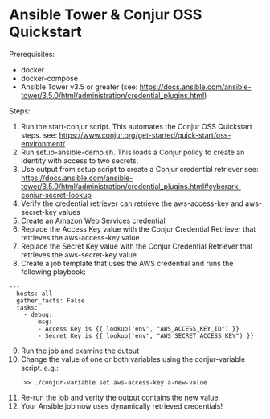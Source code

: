 # Ansible Tower & Conjur OSS Quickstart

Prerequisites:
 - docker
 - docker-compose
 - Ansible Tower v3.5 or greater (see: https://docs.ansible.com/ansible-tower/3.5.0/html/administration/credential_plugins.html)

Steps:
1) Run the start-conjur script. This automates the Conjur OSS Quickstart steps.
   see: https://www.conjur.org/get-started/quick-start/oss-environment/
2) Run setup-ansible-demo.sh. This loads a Conjur policy to create an identity with access to two secrets.
3) Use output from setup script to create a Conjur credential retriever
   see: https://docs.ansible.com/ansible-tower/3.5.0/html/administration/credential_plugins.html#cyberark-conjur-secret-lookup
4) Verify the credential retriever can retrieve the aws-access-key and aws-secret-key values
5) Create an Amazon Web Services credential
6) Replace the Access Key value with the Conjur Credential Retriever that retrieves the aws-access-key value
7) Replace the Secret Key value with the Conjur Credential Retriever that retrieves the aws-secret-key value
8) Create a job template that uses the AWS credential and runs the following playbook:
```
---
- hosts: all
  gather_facts: False
  tasks:
    - debug:
        msg:
        - Access Key is {{ lookup('env', "AWS_ACCESS_KEY_ID") }}
        - Secret Key is {{ lookup('env', "AWS_SECRET_ACCESS_KEY") }}
```
9) Run the job and examine the output
10) Change the value of one or both variables using the conjur-variable script.
    e.g.:
```
	>> ./conjur-variable set aws-access-key a-new-value
```
11) Re-run the job and verity the output contains the new value.
12) Your Ansible job now uses dynamically retrieved credentials!

